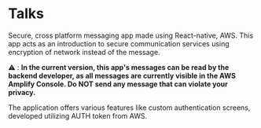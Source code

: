 # Talks

Secure, cross platform messaging app made using React-native, AWS. This app acts as an introduction to secure communication services using encryption of network instead of the message.

⚠️ : **In the current version, this app's messages can be read by the backend developer, as all messages are currently visible in the AWS Amplify Console. Do NOT send any message that can violate your privacy.**

The application offers various features like custom authentication screens, developed utilizing AUTH token from AWS.
